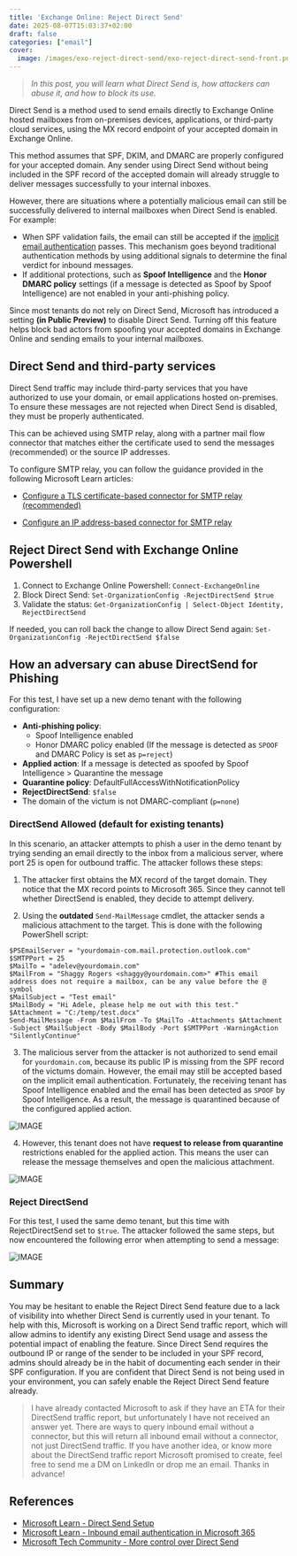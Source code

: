 ```yaml
---
title: 'Exchange Online: Reject Direct Send'
date: 2025-08-07T15:03:37+02:00
draft: false
categories: ["email"]
cover: 
  image: /images/exo-reject-direct-send/exo-reject-direct-send-front.png
---
```


> _In this post, you will learn what Direct Send is, how attackers can abuse it, and how to block its use._

Direct Send is a method used to send emails directly to Exchange Online hosted mailboxes from on-premises devices, applications, or third-party cloud services, using the MX record endpoint of your accepted domain in Exchange Online.

This method assumes that SPF, DKIM, and DMARC are properly configured for your accepted domain. Any sender using Direct Send without being included in the SPF record of the accepted domain will already struggle to deliver messages successfully to your internal inboxes.

However, there are situations where a potentially malicious email can still be successfully delivered to internal mailboxes when Direct Send is enabled. For example:
- When SPF validation fails, the email can still be accepted if the [implicit email authentication](https://vand3rlinden.com/post/mdo-handling-false-positives-false-negatives/#how-inbound-email-works-in-microsoft-365) passes. This mechanism goes beyond traditional authentication methods by using additional signals to determine the final verdict for inbound messages.
- If additional protections, such as **Spoof Intelligence** and the **Honor DMARC policy** settings (if a message is detected as Spoof by Spoof Intelligence) are not enabled in your anti-phishing policy.

Since most tenants do not rely on Direct Send, Microsoft has introduced a setting **(in Public Preview)** to disable Direct Send. Turning off this feature helps block bad actors from spoofing your accepted domains in Exchange Online and sending emails to your internal mailboxes.

## Direct Send and third-party services
Direct Send traffic may include third-party services that you have authorized to use your domain, or email applications hosted on-premises. To ensure these messages are not rejected when Direct Send is disabled, they must be properly authenticated.

This can be achieved using SMTP relay, along with a partner mail flow connector that matches either the certificate used to send the messages (recommended) or the source IP addresses.

To configure SMTP relay, you can follow the guidance provided in the following Microsoft Learn articles:

- [Configure a TLS certificate-based connector for SMTP relay (recommended)](https://learn.microsoft.com/en-us/exchange/mail-flow-best-practices/how-to-set-up-a-multifunction-device-or-application-to-send-email-using-microsoft-365-or-office-365#configure-a-tls-certificate-based-connector-for-smtp-relay) 

- [Configure an IP address-based connector for SMTP relay](https://learn.microsoft.com/en-us/exchange/mail-flow-best-practices/how-to-set-up-a-multifunction-device-or-application-to-send-email-using-microsoft-365-or-office-365#configure-an-ip-address-based-connector-for-smtp-relay)


## Reject Direct Send with Exchange Online Powershell
1. Connect to Exchange Online Powershell: `Connect-ExchangeOnline`
2. Block Direct Send: `Set-OrganizationConfig -RejectDirectSend $true`
3. Validate the status: `Get-OrganizationConfig | Select-Object Identity, RejectDirectSend`

If needed, you can roll back the change to allow Direct Send again: `Set-OrganizationConfig -RejectDirectSend $false`

## How an adversary can abuse DirectSend for Phishing
For this test, I have set up a new demo tenant with the following configuration:

- **Anti-phishing policy**: 
  - Spoof Intelligence enabled
  - Honor DMARC policy enabled (If the message is detected as `SPOOF` and DMARC Policy is set as `p=reject`)
- **Applied action**: If a message is detected as spoofed by Spoof Intelligence > Quarantine the message
- **Quarantine policy**: DefaultFullAccessWithNotificationPolicy
- **RejectDirectSend**: `$false`
- The domain of the victum is not DMARC-compliant (`p=none`)

### DirectSend Allowed (default for existing tenants)
In this scenario, an attacker attempts to phish a user in the demo tenant by trying sending an email directly to the inbox from a malicious server, where port 25 is open for outbound traffic. The attacker follows these steps:

1. The attacker first obtains the MX record of the target domain. They notice that the MX record points to Microsoft 365. Since they cannot tell whether DirectSend is enabled, they decide to attempt delivery.

2. Using the **outdated** `Send-MailMessage` cmdlet, the attacker sends a malicious attachment to the target. This is done with the following PowerShell script:

```
$PSEmailServer = "yourdomain-com.mail.protection.outlook.com"
$SMTPPort = 25
$MailTo = "adelev@yourdomain.com"
$MailFrom = "Shaggy Rogers <shaggy@yourdomain.com>" #This email address does not require a mailbox, can be any value before the @ symbol
$MailSubject = "Test email"
$MailBody = "Hi Adele, please help me out with this test."
$Attachment = "C:/temp/test.docx"
Send-MailMessage -From $MailFrom -To $MailTo -Attachments $Attachment -Subject $MailSubject -Body $MailBody -Port $SMTPPort -WarningAction "SilentlyContinue"
```

3. The malicious server from the attacker is not authorized to send email for `yourdomain.com`, because its public IP is missing from the SPF record of the victums domain. However, the email may still be accepted based on the implicit email authentication. Fortunately, the receiving tenant has Spoof Intelligence enabled and the email has been detected as `SPOOF` by Spoof Intelligence. As a result, the message is quarantined because of the configured applied action. 

![IMAGE](/images/exo-reject-direct-send/exo-reject-direct-send-1.png)

4. However, this tenant does not have **request to release from quarantine** restrictions enabled for the applied action. This means the user can release the message themselves and open the malicious attachment.

![IMAGE](/images/exo-reject-direct-send/exo-reject-direct-send-2.png)

### Reject DirectSend
For this test, I used the same demo tenant, but this time with RejectDirectSend set to `$true`. The attacker followed the same steps, but now encountered the following error when attempting to send a message:

![IMAGE](/images/exo-reject-direct-send/exo-reject-direct-send-3.png)

## Summary
You may be hesitant to enable the Reject Direct Send feature due to a lack of visibility into whether Direct Send is currently used in your tenant. To help with this, Microsoft is working on a Direct Send traffic report, which will allow admins to identify any existing Direct Send usage and assess the potential impact of enabling the feature. Since Direct Send requires the outbound IP or range of the sender to be included in your SPF record, admins should already be in the habit of documenting each sender in their SPF configuration. If you are confident that Direct Send is not being used in your environment, you can safely enable the Reject Direct Send feature already.

> I have already contacted Microsoft to ask if they have an ETA for their DirectSend traffic report, but unfortunately I have not received an answer yet. There are ways to query inbound email without a connector, but this will return all inbound email without a connector, not just DirectSend traffic. If you have another idea, or know more about the DirectSend traffic report Microsoft promised to create, feel free to send me a DM on LinkedIn or drop me an email. Thanks in advance!

## References
- [Microsoft Learn - Direct Send Setup](https://learn.microsoft.com/en-us/exchange/mail-flow-best-practices/how-to-set-up-a-multifunction-device-or-application-to-send-email-using-microsoft-365-or-office-365#direct-send-send-mail-directly-from-your-device-or-application-to-microsoft-365-or-office-365)
- [Microsoft Learn - Inbound email authentication in Microsoft 365](https://learn.microsoft.com/en-us/defender-office-365/email-authentication-about#inbound-email-authentication-for-mail-sent-to-microsoft-365)
- [Microsoft Tech Community - More control over Direct Send](https://techcommunity.microsoft.com/blog/exchange/introducing-more-control-over-direct-send-in-exchange-online/4408790)



